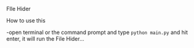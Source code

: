 FIle Hider

How to use this

-open terminal or the command prompt and type `python main.py` and hit enter, it will run the File Hider...
